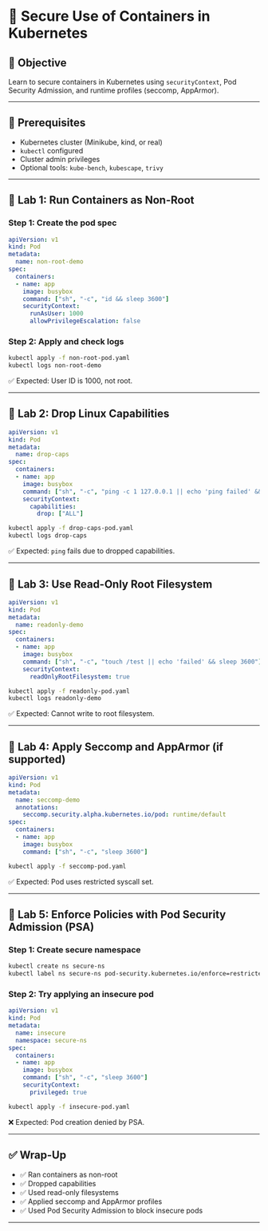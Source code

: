 # 🧪 Secure Use of Containers in Kubernetes

## 🎯 Objective
Learn to secure containers in Kubernetes using `securityContext`, Pod Security Admission, and runtime profiles (seccomp, AppArmor).

---

## 🧰 Prerequisites

- Kubernetes cluster (Minikube, kind, or real)
- `kubectl` configured
- Cluster admin privileges
- Optional tools: `kube-bench`, `kubescape`, `trivy`

---

## 🔹 Lab 1: Run Containers as Non-Root

### Step 1: Create the pod spec

```yaml
apiVersion: v1
kind: Pod
metadata:
  name: non-root-demo
spec:
  containers:
  - name: app
    image: busybox
    command: ["sh", "-c", "id && sleep 3600"]
    securityContext:
      runAsUser: 1000
      allowPrivilegeEscalation: false
```

### Step 2: Apply and check logs

```bash
kubectl apply -f non-root-pod.yaml
kubectl logs non-root-demo
```

✅ Expected: User ID is 1000, not root.

---

## 🔹 Lab 2: Drop Linux Capabilities

```yaml
apiVersion: v1
kind: Pod
metadata:
  name: drop-caps
spec:
  containers:
  - name: app
    image: busybox
    command: ["sh", "-c", "ping -c 1 127.0.0.1 || echo 'ping failed' && sleep 3600"]
    securityContext:
      capabilities:
        drop: ["ALL"]
```

```bash
kubectl apply -f drop-caps-pod.yaml
kubectl logs drop-caps
```

✅ Expected: `ping` fails due to dropped capabilities.

---

## 🔹 Lab 3: Use Read-Only Root Filesystem

```yaml
apiVersion: v1
kind: Pod
metadata:
  name: readonly-demo
spec:
  containers:
  - name: app
    image: busybox
    command: ["sh", "-c", "touch /test || echo 'failed' && sleep 3600"]
    securityContext:
      readOnlyRootFilesystem: true
```

```bash
kubectl apply -f readonly-pod.yaml
kubectl logs readonly-demo
```

✅ Expected: Cannot write to root filesystem.

---

## 🔹 Lab 4: Apply Seccomp and AppArmor (if supported)

```yaml
apiVersion: v1
kind: Pod
metadata:
  name: seccomp-demo
  annotations:
    seccomp.security.alpha.kubernetes.io/pod: runtime/default
spec:
  containers:
  - name: app
    image: busybox
    command: ["sh", "-c", "sleep 3600"]
```

```bash
kubectl apply -f seccomp-pod.yaml
```

✅ Expected: Pod uses restricted syscall set.

---

## 🔹 Lab 5: Enforce Policies with Pod Security Admission (PSA)

### Step 1: Create secure namespace

```bash
kubectl create ns secure-ns
kubectl label ns secure-ns pod-security.kubernetes.io/enforce=restricted
```

### Step 2: Try applying an insecure pod

```yaml
apiVersion: v1
kind: Pod
metadata:
  name: insecure
  namespace: secure-ns
spec:
  containers:
  - name: app
    image: busybox
    command: ["sh", "-c", "sleep 3600"]
    securityContext:
      privileged: true
```

```bash
kubectl apply -f insecure-pod.yaml
```

❌ Expected: Pod creation denied by PSA.

---

## ✅ Wrap-Up

- ✅ Ran containers as non-root
- ✅ Dropped capabilities
- ✅ Used read-only filesystems
- ✅ Applied seccomp and AppArmor profiles
- ✅ Used Pod Security Admission to block insecure pods

---